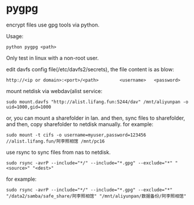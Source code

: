 # pygpg

encrypt files use gpg tools via python.



Usage:

```
python pygpg <path>
```

Only test in linux with a non-root user.


edit davfs config file(/etc/davfs2/secrets), 
the file content is as blow:
```
http://<ip or domain>:<port>/<path>        <username>   <password>
```

mount netdisk via webdav(alist service:
```
sudo mount.davfs "http://alist.lifang.fun:5244/dav" /mnt/aliyunpan -o uid=1000,gid=1000 
```

or, you can mount a sharefolder in lan. and then, sync files to sharefolder, and then, copy sharefolder to netdisk manually.
for example:
```
sudo mount -t cifs -o username=myuser,password=123456 //alist.lifang.fun/阿李照相馆 /mnt/pc16
```

use rsync to sync files from nas to netdisk.
```
sudo rsync -avrP --include="*/" --include="*.gpg" --exclude="*" "<source>" "<dest>"
```
for example:
```
sudo rsync -avrP --include="*/" --include="*.gpg" --exclude="*" "/data2/samba/safe_share/阿李照相馆" "/mnt/aliyunpan/数据备份/阿李照相馆"
```